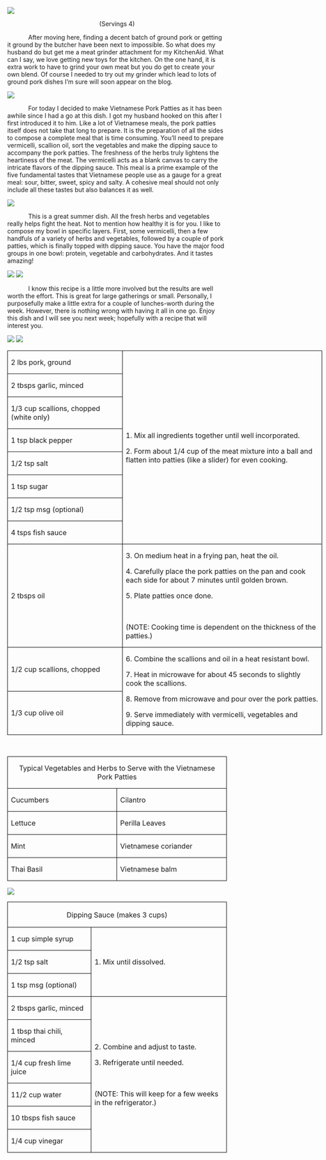 
![](assets/images/2015/12/20150924-20150924-DSC_4342.jpg)
<p align=center style='text-align:center'><span>(Servings 4)</span></p>

<p style='text-indent:.5in'><span>After
moving here, finding a decent batch of ground pork or getting it ground by the
butcher have been next to impossible. So what does my husband do but get me a
meat grinder attachment for my KitchenAid. What can I say, we love getting new
toys for the kitchen. On the one hand, it is extra work to have to grind your
own meat but you do get to create your own blend. Of course I needed to try out
my grinder which lead to lots of ground pork dishes I’m sure will soon appear
on the blog.</span></p>

![](assets/images/2015/12/20150923-20150923-DSC_4305.jpg)

<p style='text-indent:.5in'><span>For
today I decided to make Vietnamese Pork Patties as it has been awhile since I
had a go at this dish. I got my husband hooked on this after I first introduced
it to him. Like a lot of Vietnamese meals, the pork patties itself does not
take that long to prepare. It is the preparation of all the sides to compose a
complete meal that is time consuming. You’ll need to prepare vermicelli,
scallion oil, sort the vegetables and make the dipping sauce to accompany the
pork patties. The freshness of the herbs truly lightens the heartiness of the meat.
The vermicelli acts as a blank canvas to carry the intricate flavors of the
dipping sauce. This meal is a prime example of the five fundamental tastes that
Vietnamese people use as a gauge for a great meal: sour, bitter, sweet, spicy
and salty. A cohesive meal should not only include all these tastes but also
balances it as well.</span></p>

![](assets/images/2015/12/20150924-20150924-DSC_4311.jpg)

<p style='text-indent:.5in'><span>This
is a great summer dish. All the fresh herbs and vegetables really helps fight
the heat. Not to mention how healthy it is for you. I like to compose my bowl
in specific layers. First, some vermicelli, then a few handfuls of a variety of
herbs and vegetables, followed by a couple of pork patties, which is finally
topped with dipping sauce. You have the major food groups in one bowl: protein,
vegetable and carbohydrates. And it tastes amazing!</span></p>

![](assets/images/2015/12/20150924-20150924-DSC_4331.jpg)
![](assets/images/2015/12/20150924-20150924-DSC_4313.jpg)

<p style='text-indent:.5in'><span>I
know this recipe is a little more involved but the results are well worth the
effort. This is great for large gatherings or small. Personally, I purposefully
make a little extra for a couple of lunches-worth during the week. However,
there is nothing wrong with having it all in one go. Enjoy this dish and I will
see you next week; hopefully with a recipe that will interest you. </span></p>

![](assets/images/2015/12/20150924-20150924-DSC_4339.jpg)
![](assets/images/2015/12/20150924-20150924-DSC_4326.jpg)

<table class=MsoTableGrid border=1 cellspacing=0 cellpadding=0 width=542
 style='width:541.9pt;border-collapse:collapse;border:none'>
 <tr style='height:20.05pt'>
  <td width=194 style='width:2.7in;border:solid windowtext 1.0pt;padding:0in 5.4pt 0in 5.4pt;
  height:20.05pt'>
  <p><span>2 lbs pork, ground</span></p>
  </td>
  <td width=348 rowspan=8 style='width:347.5pt;border:solid windowtext 1.0pt;
  border-left:none;padding:0in 5.4pt 0in 5.4pt;height:20.05pt'>
  <p><span>1. Mix all ingredients
  together until well incorporated.</span></p>
  <p><span>2. Form about 1/4 cup of
  the meat mixture into a ball and flatten into patties (like a slider) for
  even cooking.</span></p>
  </td>
 </tr>
 <tr style='height:20.05pt'>
  <td width=194 style='width:2.7in;border:solid windowtext 1.0pt;border-top:
  none;padding:0in 5.4pt 0in 5.4pt;height:20.05pt'>
  <p><span>2 tbsps garlic, minced</span></p>
  </td>
 </tr>
 <tr style='height:20.05pt'>
  <td width=194 style='width:2.7in;border:solid windowtext 1.0pt;border-top:
  none;padding:0in 5.4pt 0in 5.4pt;height:20.05pt'>
  <p><span>1/3 cup scallions, chopped
  (white only)</span></p>
  </td>
 </tr>
 <tr style='height:20.05pt'>
  <td width=194 style='width:2.7in;border:solid windowtext 1.0pt;border-top:
  none;padding:0in 5.4pt 0in 5.4pt;height:20.05pt'>
  <p><span>1 tsp black pepper</span></p>
  </td>
 </tr>
 <tr style='height:20.05pt'>
  <td width=194 style='width:2.7in;border:solid windowtext 1.0pt;border-top:
  none;padding:0in 5.4pt 0in 5.4pt;height:20.05pt'>
  <p><span>1/2 tsp salt</span></p>
  </td>
 </tr>
 <tr style='height:20.05pt'>
  <td width=194 style='width:2.7in;border:solid windowtext 1.0pt;border-top:
  none;padding:0in 5.4pt 0in 5.4pt;height:20.05pt'>
  <p><span>1 tsp sugar</span></p>
  </td>
 </tr>
 <tr style='height:20.05pt'>
  <td width=194 style='width:2.7in;border:solid windowtext 1.0pt;border-top:
  none;padding:0in 5.4pt 0in 5.4pt;height:20.05pt'>
  <p><span>1/2 tsp msg (optional)</span></p>
  </td>
 </tr>
 <tr style='height:20.05pt'>
  <td width=194 style='width:2.7in;border:solid windowtext 1.0pt;border-top:
  none;padding:0in 5.4pt 0in 5.4pt;height:20.05pt'>
  <p><span>4 tsps fish sauce</span></p>
  </td>
 </tr>
 <tr style='height:20.05pt'>
  <td width=194 style='width:2.7in;border:solid windowtext 1.0pt;border-top:
  none;padding:0in 5.4pt 0in 5.4pt;height:20.05pt'>
  <p><span>2 tbsps oil</span></p>
  </td>
  <td width=348 style='width:347.5pt;border-top:none;border-left:none;
  border-bottom:solid windowtext 1.0pt;border-right:solid windowtext 1.0pt;
  padding:0in 5.4pt 0in 5.4pt;height:20.05pt'>
  <p><span>3. On medium heat in a
  frying pan, heat the oil.</span></p>
  <p><span>4. Carefully place the
  pork patties on the pan and cook each side for about 7 minutes until golden
  brown.</span></p>
  <p><span>5. Plate patties once done.</span></p>
  <p><span>&nbsp;</span></p>
  <p><span>(NOTE: Cooking time is
  dependent on the thickness of the patties.)</span></p>
  </td>
 </tr>
 <tr style='height:20.05pt'>
  <td width=194 style='width:2.7in;border:solid windowtext 1.0pt;border-top:
  none;padding:0in 5.4pt 0in 5.4pt;height:20.05pt'>
  <p><span>1/2 cup scallions, chopped</span></p>
  </td>
  <td width=348 rowspan=2 style='width:347.5pt;border-top:none;border-left:
  none;border-bottom:solid windowtext 1.0pt;border-right:solid windowtext 1.0pt;
  padding:0in 5.4pt 0in 5.4pt;height:20.05pt'>
  <p><span>6. Combine the scallions
  and oil in a heat resistant bowl.</span></p>
  <p><span>7. Heat in microwave for
  about 45 seconds to slightly cook the scallions.</span></p>
  <p><span>8. Remove from microwave
  and pour over the pork patties.</span></p>
  <p><span>9. Serve immediately with
  vermicelli, vegetables and dipping sauce.</span></p>
  </td>
 </tr>
 <tr style='height:20.05pt'>
  <td width=194 style='width:2.7in;border:solid windowtext 1.0pt;border-top:
  none;padding:0in 5.4pt 0in 5.4pt;height:20.05pt'>
  <p><span>1/3 cup olive oil</span></p>
  </td>
 </tr>
</table>

<p><span>&nbsp;</span></p>

<table class=MsoTableGrid border=1 cellspacing=0 cellpadding=0
 style='border-collapse:collapse;border:none'>
 <tr style='height:26.2pt'>
  <td width=533 colspan=2 style='width:532.9pt;border:solid windowtext 1.0pt;
  padding:0in 5.4pt 0in 5.4pt;height:26.2pt'>
  <p align=center style='text-align:center'><span
 >Typical Vegetables and Herbs to Serve with the
  Vietnamese Pork Patties</span></p>
  </td>
 </tr>
 <tr style='height:26.15pt'>
  <td width=266 style='width:266.45pt;border:solid windowtext 1.0pt;border-top:
  none;padding:0in 5.4pt 0in 5.4pt;height:26.15pt'>
  <p><span>Cucumbers</span></p>
  </td>
  <td width=266 style='width:266.45pt;border-top:none;border-left:none;
  border-bottom:solid windowtext 1.0pt;border-right:solid windowtext 1.0pt;
  padding:0in 5.4pt 0in 5.4pt;height:26.15pt'>
  <p><span>Cilantro</span></p>
  </td>
 </tr>
 <tr style='height:26.15pt'>
  <td width=266 style='width:266.45pt;border:solid windowtext 1.0pt;border-top:
  none;padding:0in 5.4pt 0in 5.4pt;height:26.15pt'>
  <p><span>Lettuce</span></p>
  </td>
  <td width=266 style='width:266.45pt;border-top:none;border-left:none;
  border-bottom:solid windowtext 1.0pt;border-right:solid windowtext 1.0pt;
  padding:0in 5.4pt 0in 5.4pt;height:26.15pt'>
  <p><span>Perilla Leaves</span></p>
  </td>
 </tr>
 <tr style='height:26.15pt'>
  <td width=266 style='width:266.45pt;border:solid windowtext 1.0pt;border-top:
  none;padding:0in 5.4pt 0in 5.4pt;height:26.15pt'>
  <p><span>Mint</span></p>
  </td>
  <td width=266 style='width:266.45pt;border-top:none;border-left:none;
  border-bottom:solid windowtext 1.0pt;border-right:solid windowtext 1.0pt;
  padding:0in 5.4pt 0in 5.4pt;height:26.15pt'>
  <p><span>Vietnamese coriander</span></p>
  </td>
 </tr>
 <tr style='height:26.15pt'>
  <td width=266 style='width:266.45pt;border:solid windowtext 1.0pt;border-top:
  none;padding:0in 5.4pt 0in 5.4pt;height:26.15pt'>
  <p><span>Thai Basil</span></p>
  </td>
  <td width=266 style='width:266.45pt;border-top:none;border-left:none;
  border-bottom:solid windowtext 1.0pt;border-right:solid windowtext 1.0pt;
  padding:0in 5.4pt 0in 5.4pt;height:26.15pt'>
  <p><span>Vietnamese balm</span></p>
  </td>
 </tr>
</table>

![](assets/images/2015/10/20150802-20150802-DSC_4077.jpg)

<table class=MsoTableGrid border=1 cellspacing=0 cellpadding=0
 style='border-collapse:collapse;border:none'>
 <tr style='height:43.55pt'>
  <td width=516 colspan=2 style='width:515.6pt;border:solid windowtext 1.0pt;
  padding:0in 5.4pt 0in 5.4pt;height:43.55pt'>
  <p align=center style='text-align:center'><span
 >Dipping Sauce (makes 3 cups)</span></p>
  </td>
 </tr>
 <tr style='height:25.8pt'>
  <td width=188 style='width:187.9pt;border:solid windowtext 1.0pt;border-top:
  none;padding:0in 5.4pt 0in 5.4pt;height:25.8pt'>
  <p><span>1 cup simple syrup</span></p>
  </td>
  <td width=328 rowspan=3 style='width:327.7pt;border-top:none;border-left:
  none;border-bottom:solid windowtext 1.0pt;border-right:solid windowtext 1.0pt;
  padding:0in 5.4pt 0in 5.4pt;height:25.8pt'>
  <p><span>1. Mix until dissolved.</span></p>
  </td>
 </tr>
 <tr style='height:25.8pt'>
  <td width=188 style='width:187.9pt;border:solid windowtext 1.0pt;border-top:
  none;padding:0in 5.4pt 0in 5.4pt;height:25.8pt'>
  <p><span>1/2 tsp salt</span></p>
  </td>
 </tr>
 <tr style='height:25.8pt'>
  <td width=188 style='width:187.9pt;border:solid windowtext 1.0pt;border-top:
  none;padding:0in 5.4pt 0in 5.4pt;height:25.8pt'>
  <p><span>1 tsp msg (optional)</span></p>
  </td>
 </tr>
 <tr style='height:25.8pt'>
  <td width=188 style='width:187.9pt;border:solid windowtext 1.0pt;border-top:
  none;padding:0in 5.4pt 0in 5.4pt;height:25.8pt'>
  <p><span>2 tbsps garlic, minced </span></p>
  </td>
  <td width=328 rowspan=6 style='width:327.7pt;border-top:none;border-left:
  none;border-bottom:solid windowtext 1.0pt;border-right:solid windowtext 1.0pt;
  padding:0in 5.4pt 0in 5.4pt;height:25.8pt'>
  <p><span>2. Combine and adjust to
  taste.</span></p>
  <p><span>3. Refrigerate until
  needed. </span></p>
  <p><span>&nbsp;</span></p>
  <p><span>(NOTE: This will keep for
  a few weeks in the refrigerator.)</span></p>
  </td>
 </tr>
 <tr style='height:25.8pt'>
  <td width=188 style='width:187.9pt;border:solid windowtext 1.0pt;border-top:
  none;padding:0in 5.4pt 0in 5.4pt;height:25.8pt'>
  <p><span>1 tbsp thai chili, minced</span></p>
  </td>
 </tr>
 <tr style='height:25.8pt'>
  <td width=188 style='width:187.9pt;border:solid windowtext 1.0pt;border-top:
  none;padding:0in 5.4pt 0in 5.4pt;height:25.8pt'>
  <p><span>1/4 cup fresh lime juice</span></p>
  </td>
 </tr>
 <tr style='height:25.8pt'>
  <td width=188 style='width:187.9pt;border:solid windowtext 1.0pt;border-top:
  none;padding:0in 5.4pt 0in 5.4pt;height:25.8pt'>
  <p><span>11/2 cup water</span></p>
  </td>
 </tr>
 <tr style='height:25.8pt'>
  <td width=188 style='width:187.9pt;border:solid windowtext 1.0pt;border-top:
  none;padding:0in 5.4pt 0in 5.4pt;height:25.8pt'>
  <p><span>10 tbsps fish sauce</span></p>
  </td>
 </tr>
 <tr style='height:25.8pt'>
  <td width=188 style='width:187.9pt;border:solid windowtext 1.0pt;border-top:
  none;padding:0in 5.4pt 0in 5.4pt;height:25.8pt'>
  <p><span>1/4 cup vinegar</span></p>
  </td>
 </tr>
</table>